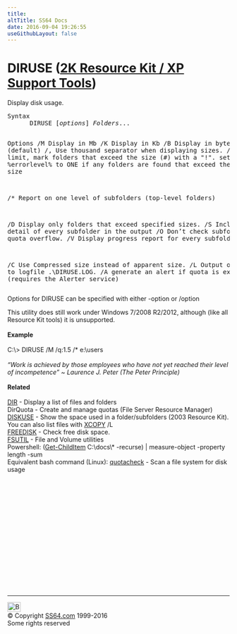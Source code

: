 ```yaml
---
title:
altTitle: SS64 Docs
date: 2016-09-04 19:26:55
useGithubLayout: false
---
```

<!-- #BeginLibraryItem "/Library/head_nt.lbi" --><!-- #EndLibraryItem --><h1>DIRUSE (<a href="../links/windows.html#kits">2K Resource Kit / XP Support Tools</a>)</h1>
<p>Display disk usage.</p>
<pre>Syntax
      DIRUSE [<i>options</i>] <i>Folders</i>...

Options
   /M  Display in Mb
   /K  Display in Kb
   /B  Display in bytes (default)
   /,  Use thousand separator when displaying sizes. 
   /Q:#  Quota limit, mark folders that exceed the size (#) with a "!".
         set %errorlevel% to ONE if any folders are found that
         exceed the specified size

   /*  Report on one level of subfolders (top-level folders)

   /D  Display only folders that exceed specified sizes.
   /S  Include detail of every subfolder in the output
   /O  Don’t check subfolders for quota overflow.
   /V  Display progress report for every subfolder

   /C  Use Compressed size instead of apparent size.
   /L  Output overflows to logfile .\DIRUSE.LOG.
   /A  generate an alert if quota is exceeded
       (requires the Alerter service)</pre>
<p> Options for DIRUSE can be specified with either <span class="code"> -option </span>or<span class="code"> /option</span></p>
<p>This utility does still work under Windows 7/2008 R2/2012, although  (like all Resource Kit tools) it is unsupported.<br>
<br>
<b>Example</b><br>
<span class="code"><br>
C:\&gt; DIRUSE /M /q:1.5 /* e:\users</span><br>
<br>
<i class="quote">“Work is achieved by those employees who have not yet reached their level of incompetence” ~ Laurence J. Peter (The Peter Principle)</i> <br>
<br>
<b>Related</b><br>
<a href="dir.html"><br>
DIR</a> - Display a list of files and folders<br>
DirQuota - Create and manage quotas
(File Server Resource Manager)<br>
<a href="diskuse.html">DISKUSE</a> - Show the space used in a folder/subfolders (2003 Resource Kit). <br>
You can also list files with <a href="xcopy.html">XCOPY</a> /L<br>
<a href="freedisk.html">FREEDISK</a> - Check free disk space.<br>
<a href="fsutil.html">FSUTIL</a> - File and Volume utilities<br>
Powershell: <span class="code">(<a href="../ps/get-childitem.html">Get-ChildItem</a> C:\docs\* -recurse) | measure-object -property length -sum </span><br>
Equivalent bash command (Linux):  <a href="../bash/quotacheck.html">quotacheck</a> - Scan a file system for disk usage</p><!-- #BeginLibraryItem "/Library/foot_nt.lbi" --><p>
<!-- windows300 -->
<ins class="adsbygoogle" style="display:inline-block;width:300px;height:250px" data-ad-client="ca-pub-6140977852749469" data-ad-slot="7649547908"></ins>
<script>
(adsbygoogle = window.adsbygoogle || []).push({});
</script></p>
<hr>
<div id="bl" class="footer"><a href="diruse.html#"><img src="../images/top.png" width="30" height="22" alt="Back to the Top"></a></div>
<div id="br" class="footer, tagline">© Copyright <a href="http://ss64.com/">SS64.com</a> 1999-2016<br>
Some rights reserved</div><!-- #EndLibraryItem -->


